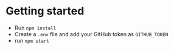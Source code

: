 # Getting started

- Run `npm install`
- Create a `.env` file and add your GitHub token as `GITHUB_TOKEN`
- run `npm start`
